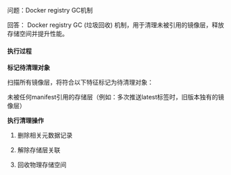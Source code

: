 问题：Docker registry GC机制

回答：
Docker registry GC (垃圾回收) 机制，用于清理未被引用的镜像层，释放存储空间并提升性能。

#### 执行过程

**标记待清理对象**

扫描所有镜像层，将符合以下特征标记为待清理对象：

未被任何manifest引用的存储层（例如：多次推送latest标签时，旧版本独有的镜像层）

**执行清理操作**

1. 删除相关元数据记录

2. 解除存储层关联

3. 回收物理存储空间